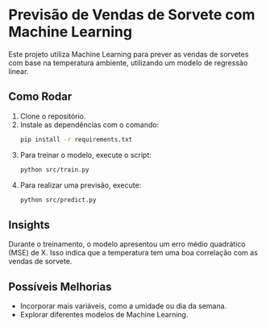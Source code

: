 # Previsão de Vendas de Sorvete com Machine Learning

Este projeto utiliza Machine Learning para prever as vendas de sorvetes com base na temperatura ambiente, utilizando um modelo de regressão linear.

## Como Rodar

1. Clone o repositório.
2. Instale as dependências com o comando:
    ```bash
    pip install -r requirements.txt
    ```
3. Para treinar o modelo, execute o script:
    ```bash
    python src/train.py
    ```
4. Para realizar uma previsão, execute:
    ```bash
    python src/predict.py
    ```

## Insights

Durante o treinamento, o modelo apresentou um erro médio quadrático (MSE) de X. Isso indica que a temperatura tem uma boa correlação com as vendas de sorvete.

## Possíveis Melhorias

- Incorporar mais variáveis, como a umidade ou dia da semana.
- Explorar diferentes modelos de Machine Learning.
